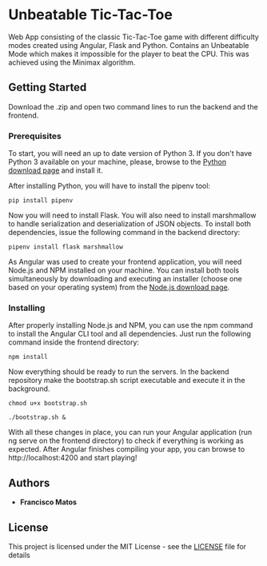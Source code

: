 # Unbeatable Tic-Tac-Toe

Web App consisting of the classic Tic-Tac-Toe game with different difficulty modes created using Angular, Flask and Python.
Contains an Unbeatable Mode which makes it impossible for the player to beat the CPU. This was achieved using the Minimax algorithm.

## Getting Started

Download the .zip and open two command lines to run the backend and the frontend.

### Prerequisites

To start, you will need an up to date version of Python 3. 
If you don't have Python 3 available on your machine, please, browse to the [Python download page](https://www.python.org/downloads/) and install it.

After installing Python, you will have to install the pipenv tool:

```
pip install pipenv
```

Now you will need to install Flask. You will also need to install marshmallow to handle serialization and deserialization of JSON objects. 
To install both dependencies, issue the following command in the backend directory:

```
pipenv install flask marshmallow
```

As Angular was used to create your frontend application, you will need Node.js and NPM installed on your machine. 
You can install both tools simultaneously by downloading and executing an installer (choose one based on your operating system) from the [Node.js download page](https://nodejs.org/en/download/).


### Installing

After properly installing Node.js and NPM, you can use the npm command to install the Angular CLI tool and all dependencies.
Just run the following command inside the frontend directory:

```
npm install
```

Now everything should be ready to run the servers. 
In the backend repository make the bootstrap.sh script executable and execute it in the background.

```
chmod u+x bootstrap.sh

./bootstrap.sh &
```

With all these changes in place, you can run your Angular application (run ng serve on the frontend directory) to check if everything is working as expected.
After Angular finishes compiling your app, you can browse to http://localhost:4200 and start playing!

## Authors

* **Francisco Matos**

## License

This project is licensed under the MIT License - see the [LICENSE](LICENSE) file for details
